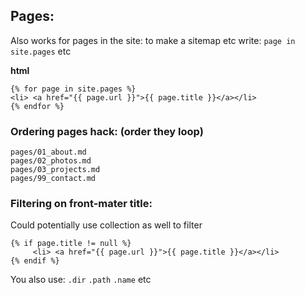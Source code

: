 ## Pages:
Also works for pages in the site: to make a sitemap etc write: `page in site.pages` etc

**html**
```
{% for page in site.pages %}
<li> <a href="{{ page.url }}">{{ page.title }}</a></li>
{% endfor %}
```

### Ordering pages hack: (order they loop)
```
pages/01_about.md
pages/02_photos.md
pages/03_projects.md
pages/99_contact.md
```

### Filtering on front-mater title:
Could potentially use collection as well to filter
```
{% if page.title != null %}
	 <li> <a href="{{ page.url }}">{{ page.title }}</a></li>
{% endif %}
```

You also use: `.dir` `.path` `.name` etc

